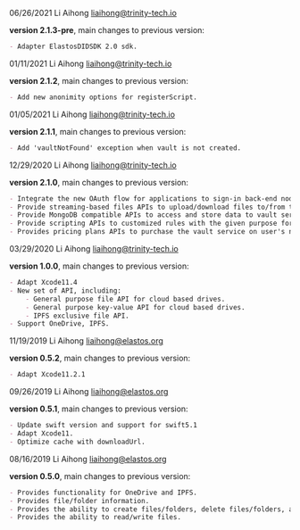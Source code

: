 06/26/2021 Li Aihong liaihong@trinity-tech.io

**version 2.1.3-pre**, main changes to previous version:

```markdown
- Adapter ElastosDIDSDK 2.0 sdk.  
```

01/11/2021 Li Aihong liaihong@trinity-tech.io

**version 2.1.2**, main changes to previous version:

```markdown
- Add new anonimity options for registerScript.  
```

01/05/2021 Li Aihong liaihong@trinity-tech.io

**version 2.1.1**, main changes to previous version:

```markdown
- Add 'vaultNotFound' exception when vault is not created.  
```

12/29/2020 Li Aihong liaihong@trinity-tech.io

**version 2.1.0**, main changes to previous version:

```markdown
- Integrate the new OAuth flow for applications to sign-in back-end node services with elastos DIDs; 
- Provide streaming-based files APIs to upload/download files to/from the specified vault service; 
- Provide MongoDB compatible APIs to access and store data to vault service; 
- Provide scripting APIs to customized rules with the given purpose for the specific data field for others to access it via invoking that scripts; 
- Provides pricing plans APIs to purchase the vault service on user's need.
```

03/29/2020 Li Aihong liaihong@trinity-tech.io

**version 1.0.0**, main changes to previous version:

```markdown
- Adapt Xcode11.4
- New set of API, including: 
    - General purpose file API for cloud based drives.
    - General purpose key-value API for cloud based drives.
    - IPFS exclusive file API.
- Support OneDrive, IPFS.
```

11/19/2019 Li Aihong liaihong@elastos.org

**version 0.5.2**, main changes to previous version:

```markdown
- Adapt Xcode11.2.1
```

09/26/2019 Li Aihong liaihong@elastos.org

**version 0.5.1**, main changes to previous version:

```markdown
- Update swift version and support for swift5.1
- Adapt Xcode11.
- Optimize cache with downloadUrl.
```

08/16/2019 Li Aihong liaihong@elastos.org

**version 0.5.0**, main changes to previous version:

```markdown
- Provides functionality for OneDrive and IPFS.
- Provides file/folder information.
- Provides the ability to create files/folders, delete files/folders, and move files/folders.
- Provides the ability to read/write files.
```
